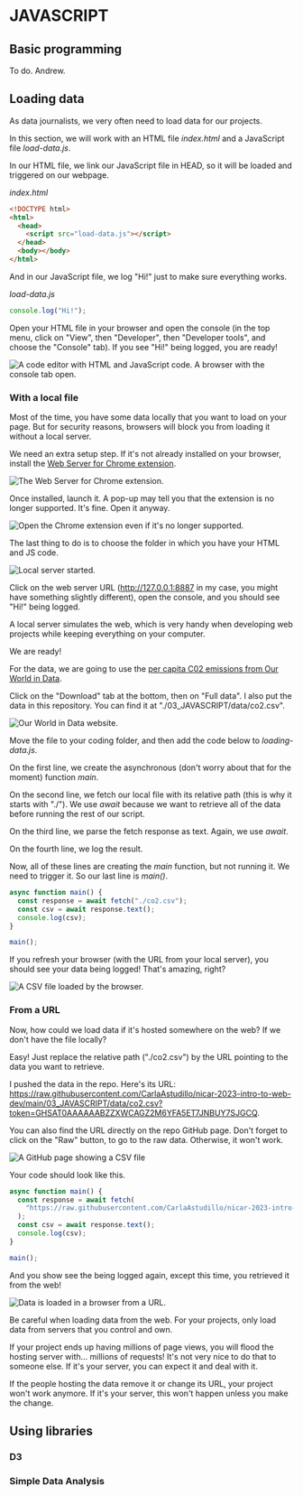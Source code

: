 # JAVASCRIPT

## Basic programming

To do. Andrew.

## Loading data

As data journalists, we very often need to load data for our projects.

In this section, we will work with an HTML file _index.html_ and a JavaScript file _load-data.js_.

In our HTML file, we link our JavaScript file in HEAD, so it will be loaded and triggered on our webpage.

_index.html_

```html
<!DOCTYPE html>
<html>
  <head>
    <script src="load-data.js"></script>
  </head>
  <body></body>
</html>
```

And in our JavaScript file, we log "Hi!" just to make sure everything works.

_load-data.js_

```js
console.log("Hi!");
```

Open your HTML file in your browser and open the console (in the top menu, click on "View", then "Developer", then "Developer tools", and choose the "Console" tab). If you see "Hi!" being logged, you are ready!

![A code editor with HTML and JavaScript code. A browser with the console tab open.](./img/loading-data/data-setup.jpg)

### With a local file

Most of the time, you have some data locally that you want to load on your page. But for security reasons, browsers will block you from loading it without a local server.

We need an extra setup step. If it's not already installed on your browser, install the [Web Server for Chrome extension](https://chrome.google.com/webstore/detail/web-server-for-chrome/ofhbbkphhbklhfoeikjpcbhemlocgigb/related?hl=en).

![The Web Server for Chrome extension.](./img/loading-data/web-server.jpg)

Once installed, launch it. A pop-up may tell you that the extension is no longer supported. It's fine. Open it anyway.

![Open the Chrome extension even if it's no longer supported.](./img/loading-data/open-anyway.jpg)

The last thing to do is to choose the folder in which you have your HTML and JS code.

![Local server started.](./img/loading-data/local-server-started.jpg)

Click on the web server URL (http://127.0.0.1:8887 in my case, you might have something slightly different), open the console, and you should see "Hi!" being logged.

A local server simulates the web, which is very handy when developing web projects while keeping everything on your computer.

We are ready!

For the data, we are going to use the [per capita C02 emissions from Our World in Data](https://ourworldindata.org/explorers/co2?facet=none&Gas=CO%E2%82%82&Accounting=Production-based&Fuel+or+Land+Use+Change=All+fossil+emissions&Count=Per+capita).

Click on the "Download" tab at the bottom, then on "Full data". I also put the data in this repository. You can find it at "./03_JAVASCRIPT/data/co2.csv".

![Our World in Data website.](./img/loading-data/our-world-data.jpg)

Move the file to your coding folder, and then add the code below to _loading-data.js_.

On the first line, we create the asynchronous (don't worry about that for the moment) function _main_.

On the second line, we fetch our local file with its relative path (this is why it starts with "./"). We use _await_ because we want to retrieve all of the data before running the rest of our script.

On the third line, we parse the fetch response as text. Again, we use _await_.

On the fourth line, we log the result.

Now, all of these lines are creating the _main_ function, but not running it. We need to trigger it. So our last line is _main()_.

```js
async function main() {
  const response = await fetch("./co2.csv");
  const csv = await response.text();
  console.log(csv);
}

main();
```

If you refresh your browser (with the URL from your local server), you should see your data being logged! That's amazing, right?

![A CSV file loaded by the browser.](./img/loading-data/csv-loaded.jpg)

### From a URL

Now, how could we load data if it's hosted somewhere on the web? If we don't have the file locally?

Easy! Just replace the relative path ("./co2.csv") by the URL pointing to the data you want to retrieve.

I pushed the data in the repo. Here's its URL: https://raw.githubusercontent.com/CarlaAstudillo/nicar-2023-intro-to-web-dev/main/03_JAVASCRIPT/data/co2.csv?token=GHSAT0AAAAAABZZXWCAGZ2M6YFA5ET7JNBUY7SJGCQ.

You can also find the URL directly on the repo GitHub page. Don't forget to click on the "Raw" button, to go to the raw data. Otherwise, it won't work.

![A GitHub page showing a CSV file](./img/loading-data/data-github.jpg)

Your code should look like this.

```js
async function main() {
  const response = await fetch(
    "https://raw.githubusercontent.com/CarlaAstudillo/nicar-2023-intro-to-web-dev/main/03_JAVASCRIPT/data/co2.csv?token=GHSAT0AAAAAABZZXWCAGZ2M6YFA5ET7JNBUY7SJGCQ"
  );
  const csv = await response.text();
  console.log(csv);
}

main();
```

And you show see the being logged again, except this time, you retrieved it from the web!

![Data is loaded in a browser from a URL.](./img/loading-data/load-data-web.jpg)

Be careful when loading data from the web. For your projects, only load data from servers that you control and own.

If your project ends up having millions of page views, you will flood the hosting server with... millions of requests! It's not very nice to do that to someone else. If it's your server, you can expect it and deal with it.

If the people hosting the data remove it or change its URL, your project won't work anymore. If it's your server, this won't happen unless you make the change.

## Using libraries

### D3

### Simple Data Analysis
